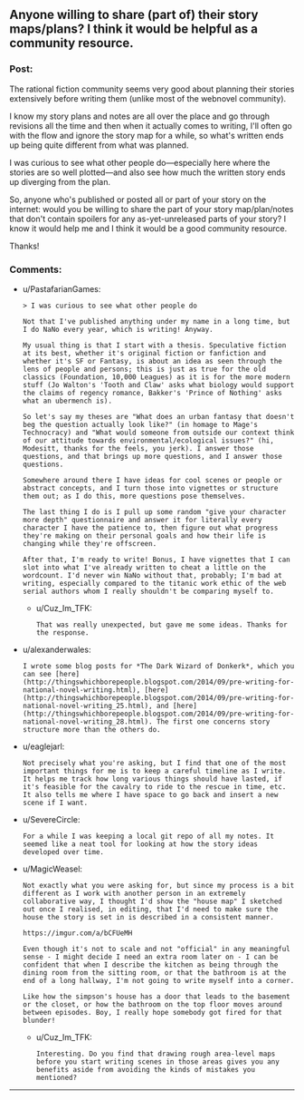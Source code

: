 ## Anyone willing to share (part of) their story maps/plans? I think it would be helpful as a community resource.

### Post:

The rational fiction community seems very good about planning their stories extensively before writing them (unlike most of the webnovel community).

I know my story plans and notes are all over the place and go through revisions all the time and then when it actually comes to writing, I'll often go with the flow and ignore the story map for a while, so what's written ends up being quite different from what was planned. 

I was curious to see what other people do—especially here where the stories are so well plotted—and also see how much the written story ends up diverging from the plan.

So, anyone who's published or posted all or part of your story on the internet: would you be willing to share the part of your story map/plan/notes that don't contain spoilers for any as-yet-unreleased parts of your story? I know it would help me and I think it would be a good community resource.

Thanks!

### Comments:

- u/PastafarianGames:
  ```
  > I was curious to see what other people do

  Not that I've published anything under my name in a long time, but I do NaNo every year, which is writing! Anyway.

  My usual thing is that I start with a thesis. Speculative fiction at its best, whether it's original fiction or fanfiction and whether it's SF or Fantasy, is about an idea as seen through the lens of people and persons; this is just as true for the old classics (Foundation, 10,000 Leagues) as it is for the more modern stuff (Jo Walton's 'Tooth and Claw' asks what biology would support the claims of regency romance, Bakker's 'Prince of Nothing' asks what an ubermench is).

  So let's say my theses are "What does an urban fantasy that doesn't beg the question actually look like?" (in homage to Mage's Technocracy) and "What would someone from outside our context think of our attitude towards environmental/ecological issues?" (hi, Modesitt, thanks for the feels, you jerk). I answer those questions, and that brings up more questions, and I answer those questions.

  Somewhere around there I have ideas for cool scenes or people or abstract concepts, and I turn those into vignettes or structure them out; as I do this, more questions pose themselves.

  The last thing I do is I pull up some random "give your character more depth" questionnaire and answer it for literally every character I have the patience to, then figure out what progress they're making on their personal goals and how their life is changing while they're offscreen.

  After that, I'm ready to write! Bonus, I have vignettes that I can slot into what I've already written to cheat a little on the wordcount. I'd never win NaNo without that, probably; I'm bad at writing, especially compared to the titanic work ethic of the web serial authors whom I really shouldn't be comparing myself to.
  ```

  - u/Cuz_Im_TFK:
    ```
    That was really unexpected, but gave me some ideas. Thanks for the response.
    ```

- u/alexanderwales:
  ```
  I wrote some blog posts for *The Dark Wizard of Donkerk*, which you can see [here](http://thingswhichborepeople.blogspot.com/2014/09/pre-writing-for-national-novel-writing.html), [here](http://thingswhichborepeople.blogspot.com/2014/09/pre-writing-for-national-novel-writing_25.html), and [here](http://thingswhichborepeople.blogspot.com/2014/09/pre-writing-for-national-novel-writing_28.html). The first one concerns story structure more than the others do.
  ```

- u/eaglejarl:
  ```
  Not precisely what you're asking, but I find that one of the most important things for me is to keep a careful timeline as I write. It helps me track how long various things should have lasted, if it's feasible for the cavalry to ride to the rescue in time, etc. It also tells me where I have space to go back and insert a new scene if I want.
  ```

- u/SevereCircle:
  ```
  For a while I was keeping a local git repo of all my notes. It seemed like a neat tool for looking at how the story ideas developed over time.
  ```

- u/MagicWeasel:
  ```
  Not exactly what you were asking for, but since my process is a bit different as I work with another person in an extremely collaborative way, I thought I'd show the "house map" I sketched out once I realised, in editing, that I'd need to make sure the house the story is set in is described in a consistent manner. 

  https://imgur.com/a/bCFUeMH

  Even though it's not to scale and not "official" in any meaningful sense - I might decide I need an extra room later on - I can be confident that when I describe the kitchen as being through the dining room from the sitting room, or that the bathroom is at the end of a long hallway, I'm not going to write myself into a corner.

  Like how the simpson's house has a door that leads to the basement or the closet, or how the bathroom on the top floor moves around between episodes. Boy, I really hope somebody got fired for that blunder!
  ```

  - u/Cuz_Im_TFK:
    ```
    Interesting. Do you find that drawing rough area-level maps before you start writing scenes in those areas gives you any benefits aside from avoiding the kinds of mistakes you mentioned?
    ```

---

